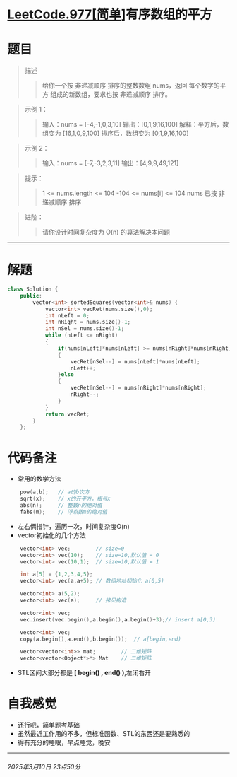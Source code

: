 # [LeetCode.977[简单]](https://leetcode.cn/problems/squares-of-a-sorted-array/description/)有序数组的平方
# 题目
>描述
>>给你一个按 非递减顺序 排序的整数数组 nums，返回 每个数字的平方 组成的新数组，要求也按 非递减顺序 排序。

>示例 1：
>>输入：nums = [-4,-1,0,3,10]
输出：[0,1,9,16,100]
解释：平方后，数组变为 [16,1,0,9,100]
排序后，数组变为 [0,1,9,16,100]

>示例 2：
>>输入：nums = [-7,-3,2,3,11]
输出：[4,9,9,49,121]
 

>提示：
>>1 <= nums.length <= 104
-104 <= nums[i] <= 104
nums 已按 非递减顺序 排序
 
>进阶：
>>请你设计时间复杂度为 O(n) 的算法解决本问题
--- 

# 解题
```C++
class Solution {
    public:
        vector<int> sortedSquares(vector<int>& nums) {
            vector<int> vecRet(nums.size(),0);
            int nLeft = 0;
            int nRight = nums.size()-1;
            int nSel = nums.size()-1;
            while (nLeft <= nRight)
            {
                if(nums[nLeft]*nums[nLeft] >= nums[nRight]*nums[nRight])
                {
                    vecRet[nSel--] = nums[nLeft]*nums[nLeft];
                    nLeft++;
                }else
                {
                    vecRet[nSel--] = nums[nRight]*nums[nRight];
                    nRight--;
                }
            }
            return vecRet;
        }
    };
```
# 代码备注
+ 常用的数学方法
```c++
    pow(a,b);   // a的b次方
    sqrt(x);    // x的开平方，根号x
    abs(n);     // 整数n的绝对值
    fabs(m);    // 浮点数m的绝对值
```
+ 左右俩指针，遍历一次，时间复杂度O(n)
+ vector初始化的几个方法
```C++
    vector<int> vec;        // size=0
    vector<int> vec(10);    // size=10,默认值 = 0
    vector<int> vec(10,1);  // size=10,默认值 = 1  

    int a[5] = {1,2,3,4,5};
    vector<int> vec(a,a+5); // 数组地址初始化 a[0,5)

    vector<int> a(5,2);
    vector<int> vec(a);     // 拷贝构造

    vector<int> vec;        
    vec.insert(vec.begin(),a.begin(),a.begin()+3);// insert a[0,3)

    vector<int> vec;        
    copy(a.begin(),a.end(),b.begin());  // a[begin,end)

    vector<vector<int>> mat;        // 二维矩阵
    vector<vector<Object*>*> Mat    // 二维矩阵
```
+ STL区间大部分都是 **[ begin() , end() )**,左闭右开
# 自我感觉
+ 还行吧，简单题考基础
+ 虽然最近工作用的不多，但标准函数、STL的东西还是要熟悉的
+ 得有充分的睡眠，早点睡觉，晚安
---  
###### 2025年3月10日 23点50分